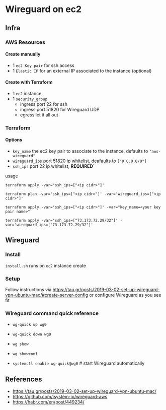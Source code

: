 # Wireguard on ec2

## Infra
### AWS Resources

#### Create manually
* 1 `ec2 Key pair` for ssh access
* 1 `Elastic IP` for an external IP associated to the instance (optional)

#### Create with Terraform
* 1 `ec2` instance
* 1 `security_group`
    * ingress port 22 for ssh
    * ingress port 51820 for Wireguard UDP
    * egress let it all out

### Terraform
#### Options
* `key_name` the ec2 key pair to associate to the instance, defaults to `"aws-wireguard"`
* `wireguard_ips` port 51820 ip whitelist, deafaults to `["0.0.0.0/0"]`
* `ssh_ips` port 22 ip whitelist, **REQUIRED**`

usage
```
terraform apply -var='ssh_ips=["<ip cidr>"]'
```
```
terraform plan -var='ssh_ips=["<ip cidr>"]' -var='wireguard_ips=["<ip cidr>"]'
```
```
terraform apply -var='ssh_ips=["<ip cidr>"]' -var="key_name=<your key pair name>"
```
```
terraform apply -var='ssh_ips=["73.173.72.29/32"]' -var='wireguard_ips=["73.173.72.29/32"]'
```
## Wireguard

### Install
`install.sh` runs on `ec2` instance create

### Setup
Follow instructions via https://tau.gr/posts/2019-03-02-set-up-wireguard-vpn-ubuntu-mac/#create-server-config or configure Wireguard as you see fit

### Wireguard command quick reference
* `wg-quick up wg0`
* `wg-quick down wg0`
* `wg show`
* `wg showconf`

* `systemctl enable wg-quick@wg0` # start Wireguard automatically

## References
* https://tau.gr/posts/2019-03-02-set-up-wireguard-vpn-ubuntu-mac/
* https://github.com/isystem-io/wireguard-aws
* https://habr.com/en/post/449234/

